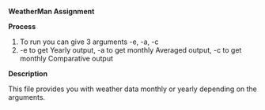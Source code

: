 **WeatherMan Assignment**

**Process**

1. To run you can give 3 arguments -e, -a, -c
2. -e to get Yearly output, -a to get monthly Averaged output, -c to get monthly Comparative output

**Description**

This file provides you with weather data monthly or yearly depending on the arguments. 